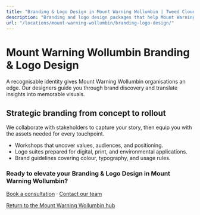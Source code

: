 ```yaml
---
title: "Branding & Logo Design in Mount Warning Wollumbin | Tweed Cloud"
description: "Branding and logo design packages that help Mount Warning Wollumbin organisations stand out."
url: "/locations/mount-warning-wollumbin/branding-logo-design/"
---
```


# Mount Warning Wollumbin Branding & Logo Design

A recognisable identity gives Mount Warning Wollumbin organisations an edge. Our designers guide you through brand discovery and translate insights into memorable visuals.

## Strategic branding from concept to rollout

We collaborate with stakeholders to capture your story, then equip you with the assets needed for every touchpoint.

- Workshops that uncover values, audiences, and positioning.
- Logo suites prepared for digital, print, and environmental applications.
- Brand guidelines covering colour, typography, and usage rules.

### Ready to elevate your Branding & Logo Design in Mount Warning Wollumbin?

[Book a consultation](/consultation/) · [Contact our team](/contact/)

[Return to the Mount Warning Wollumbin hub](/locations/mount-warning-wollumbin/)
